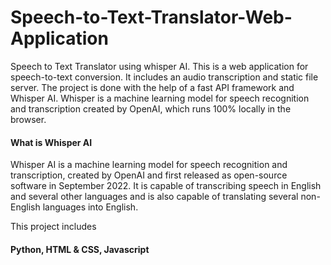 # Speech-to-Text-Translator-Web-Application
Speech to Text Translator using whisper AI.
This is a web application for speech-to-text conversion. It includes an audio transcription and static file server. The project is done with the help of a fast API framework and Whisper AI. Whisper is a machine learning model for speech recognition and transcription created by OpenAI, which runs 100% locally in the browser.

#### What is Whisper AI
Whisper AI is a machine learning model for speech recognition and transcription, created by OpenAI and first released as open-source software in September 2022. It is capable of transcribing speech in English and several other languages and is also capable of translating several non-English languages into English.

This project includes
#### Python, HTML & CSS, Javascript
